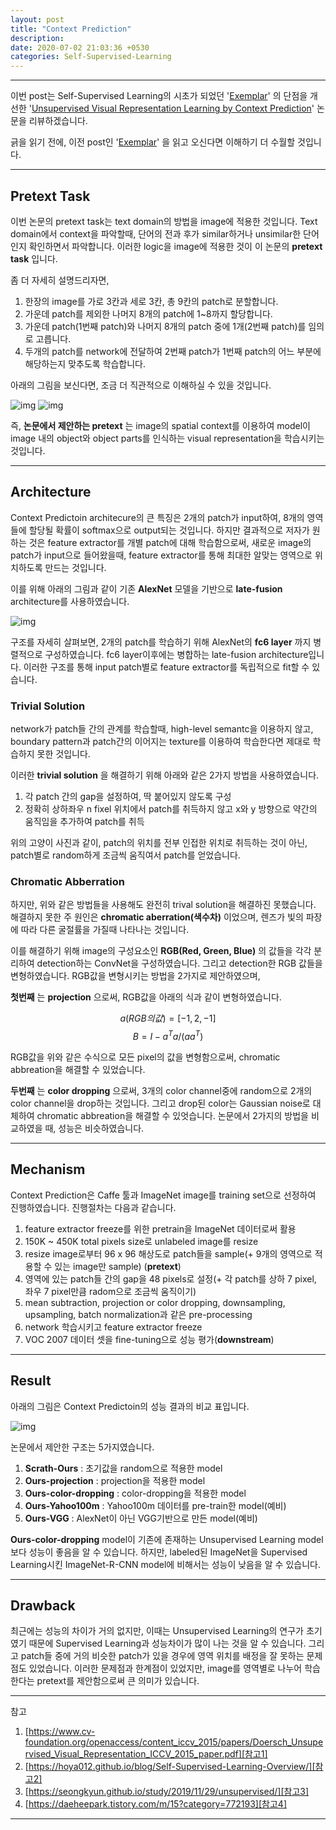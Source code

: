 ```yaml
---
layout: post
title: "Context Prediction"
description:
date: 2020-07-02 21:03:36 +0530
categories: Self-Supervised-Learning
---
```

---

이번 post는 Self-Supervised Learning의 시초가 되었던 '[Exemplar][paper1]' 의 단점을 개선한 '[Unsupervised Visual Representation Learning by Context Prediction][paper2]' 논문을 리뷰하겠습니다.

긁을 읽기 전에, 이전 post인 '[Exemplar][post]' 을 읽고 오신다면 이해하기 더 수월할 것입니다.

---

## Pretext Task

이번 논문의 pretext task는 text domain의 방법을 image에 적용한 것입니다. Text domain에서 context을 파악할때, 단어의 전과 후가 similar하거나 unsimilar한 단어인지 확인하면서 파악합니다. 이러한 logic을 image에 적용한 것이 이 논문의 **pretext task** 입니다.

좀 더 자세히 설명드리자면,
1. 한장의 image를 가로 3칸과 세로 3칸, 총 9칸의 patch로 분할합니다.
1. 가운데 patch를 제외한 나머지 8개의 patch에 1~8까지 할당합니다.
1. 가운데 patch(1번째 patch)와 나머지 8개의 patch 중에 1개(2번째 patch)를 임의로 고릅니다.
1. 두개의 patch를 network에 전달하여 2번째 patch가 1번째 patch의 어느 부분에 해당하는지 맞추도록 학습합니다.

아래의 그림을 보신다면, 조금 더 직관적으로 이해하실 수 있을 것입니다.

![img](https://i.imgur.com/q0hWsgh.png) ![img](https://i.imgur.com/O8QW0Lf.png)

즉, **논문에서 제안하는 pretext** 는 image의 spatial context를 이용하여 model이 image 내의 object와 object parts를 인식하는 visual representation을 학습시키는 것입니다.

---

## Architecture

Context Predictoin architecure의 큰 특징은 2개의 patch가 input하여, 8개의 영역들에 할당될 확률이 softmax으로 output되는 것입니다. 하지만 결과적으로 저자가 원하는 것은 feature extractor를 개별 patch에 대해 학습함으로써, 새로운 image의 patch가 input으로 들어왔을때, feature extractor를 통해 최대한 알맞는 영역으로 위치하도록 만드는 것입니다.

이를 위해 아래의 그림과 같이 기존 **AlexNet** 모델을 기반으로 **late-fusion** architecture를 사용하였습니다.

![img](https://i.imgur.com/iWKi5Bn.png)

구조를 자세히 살펴보면, 2개의 patch를 학습하기 위해 AlexNet의 **fc6 layer** 까지 병렬적으로 구성하였습니다. fc6 layer이후에는 병합하는 late-fusion architecture입니다. 이러한 구조를 통해 input patch별로 feature extractor를 독립적으로 fit할 수 있습니다.

### Trivial Solution

network가 patch들 간의 관계를 학습할때, high-level semantc을 이용하지 않고, boundary pattern과 patch간의 이어지는 texture를 이용하여 학습한다면 제대로 학습하지 못한 것입니다.

이러한 **trivial solution** 을 해결하기 위해 아래와 같은 2가지 방법을 사용하였습니다.
1. 각 patch 간의 gap을 설정하여, 딱 붙어있지 않도록 구성
1. 정확히 상하좌우 n fixel 위치에서 patch를 취득하지 않고 x와 y 방향으로 약간의 움직임을 추가하여 patch를 취득

위의 고양이 사진과 같이, patch의 위치를 전부 인접한 위치로 취득하는 것이 아닌, patch별로 random하게 조금씩 움직여서 patch를 얻었습니다.

### Chromatic Abberration

하지만, 위와 같은 방법들을 사용해도 완전히 trival solution을 해결하진 못했습니다. 해결하지 못한 주 원인은 **chromatic aberration(색수차)** 이었으며, 렌즈가 빛의 파장에 따라 다른 굴절률을 가질때 나타나는 것입니다.

이를 해결하기 위해 image의 구성요소인 **RGB(Red, Green, Blue)** 의 값들을 각각 분리하여 detection하는 ConvNet을 구성하였습니다. 그리고 detection한 RGB 값들을 변형하였습니다. RGB값을 변형시키는 방법을 2가지로 제안하였으며,

**첫번째** 는 **projection** 으로써, RGB값을 아래의 식과 같이 변형하였습니다.

$$a(RGB의 값) = [-1, 2, -1]$$
$$B = I - a^Ta/(aa^T)$$

RGB값을 위와 같은 수식으로 모든 pixel의 값을 변형함으로써,  chromatic abbreation을 해결할 수 있었습니다.

**두번째** 는 **color dropping** 으로써, 3개의 color channel중에 random으로 2개의 color channel을 drop하는 것입니다. 그리고 drop된 color는 Gaussian noise로 대체하여 chromatic abbreation을 해결할 수 있엇습니다. 논문에서 2가지의 방법을 비교하였을 때, 성능은 비슷하였습니다.

---

## Mechanism

Context Prediction은 Caffe 툴과 ImageNet image를 training set으로 선정하여 진행하였습니다. 진행절차는 다음과 같습니다.

1. feature extractor freeze를 위한 pretrain을 ImageNet 데이터로써 활용
1. 150K ~ 450K total pixels size로 unlabeled image를 resize
1. resize image로부터 96 x 96 해상도로 patch들을 sample(+ 9개의 영역으로 적용할 수 있는 image만 sample) (**pretext**)
1. 영역에 있는 patch들 간의 gap을 48 pixels로 설정(+ 각 patch를 상하 7 pixel, 좌우 7 pixel만큼 radom으로 조금씩 움직이기)
1. mean subtraction, projection or color dropping, downsampling, upsampling, batch normalization과 같은 pre-processing
1. network 학습시키고 feature extractor freeze
1. VOC 2007 데이터 셋을 fine-tuning으로 성능 평가(**downstream**)

---

## Result

아래의 그림은 Context Predictoin의 성능 결과의 비교 표입니다.

![img](https://i.imgur.com/6vaktKY.png)

논문에서 제안한 구조는 5가지였습니다.

1. **Scrath-Ours** : 초기값을 random으로 적용한 model
1. **Ours-projection** : projection을 적용한 model
1. **Ours-color-dropping** : color-dropping을 적용한 model
1. **Ours-Yahoo100m** : Yahoo100m 데이터를 pre-train한 model(예비)
1. **Ours-VGG** : AlexNet이 아닌 VGG기반으로 만든 model(예비)

**Ours-color-dropping** model이 기존에 존재하는 Unsupervised Learning model보다 성능이 좋음을 알 수 있습니다. 하지만, labeled된 ImageNet을 Supervised Learning시킨 ImageNet-R-CNN model에 비해서는 성능이 낮음을 알 수 있습니다.

---

## Drawback

최근에는 성능의 차이가 거의 없지만, 이때는 Unsupervised Learning의 연구가 초기였기 때문에 Supervised Learning과 성능차이가 많이 나는 것을 알 수 있습니다. 그리고 patch들 중에 거의 비슷한 patch가 있을 경우에 영역 위치를 배정을 잘 못하는 문제점도 있었습니다. 이러한 문제점과 한계점이 있었지만, image를 영역별로 나누어 학습한다는 pretext를 제안함으로써 큰 의미가 있습니다.

---

참고
1. [https://www.cv-foundation.org/openaccess/content_iccv_2015/papers/Doersch_Unsupervised_Visual_Representation_ICCV_2015_paper.pdf][참고1]
1. [https://hoya012.github.io/blog/Self-Supervised-Learning-Overview/][참고2]
1. [https://seongkyun.github.io/study/2019/11/29/unsupervised/][참고3]
1. [https://daeheepark.tistory.com/m/15?category=772193][참고4]

---

[paper1]: https://arxiv.org/pdf/1406.6909.pdf
[paper2]: https://www.cv-foundation.org/openaccess/content_iccv_2015/papers/Doersch_Unsupervised_Visual_Representation_ICCV_2015_paper.pdf
[post]: https://doubleby.github.io/self-supervised-learning/2020/06/29/Exemplar/
[참고1]: https://www.cv-foundation.org/openaccess/content_iccv_2015/papers/Doersch_Unsupervised_Visual_Representation_ICCV_2015_paper.pdf
[참고2]: https://hoya012.github.io/blog/Self-Supervised-Learning-Overview/
[참고3]: https://seongkyun.github.io/study/2019/11/29/unsupervised/
[참고4]: https://daeheepark.tistory.com/m/15?category=772193

<script type="text/javascript" src="http://cdn.mathjax.org/mathjax/latest/MathJax.js?config=TeX-AMS-MML_HTMLorMML"></script>
